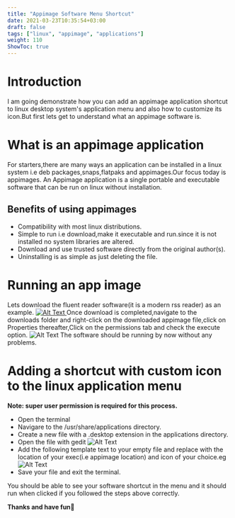 ```yaml
---
title: "Appimage Software Menu Shortcut"
date: 2021-03-23T10:35:54+03:00
draft: false
tags: ["linux", "appimage", "applications"]
weight: 110
ShowToc: true
---
```


# Introduction 

I am going demonstrate how you can add an appimage application shortcut to linux desktop system's application menu and also how to customize its icon.But first lets get to understand what an appimage software is.

# What is an appimage application

For starters,there are many ways an application can be installed in a linux system i.e deb packages,snaps,flatpaks and appimages.Our focus today is appimages.
An Appimage application is a single portable and executable software that can be run on linux without installation.

## Benefits of using appimages

* Compatibility with most linux distributions.
* Simple to run i.e download,make it executable and run.since it is not installed no system libraries are altered.
* Download and use trusted software directly from the original author(s).
* Uninstalling is as simple as just deleting the file. 

# Running an app image

Lets download the fluent reader software(it is a modern rss reader) as an example.
<a href='https://github.com/yang991178/fluent-reader/releases/'>![Alt Text](https://dev-to-uploads.s3.amazonaws.com/uploads/articles/vx6ky9gx0k4m67pxzrl7.png) </a>
Once download is completed,navigate to the downloads folder and right-click on the downloaded appimage file,click on Properties thereafter,Click on the permissions tab and check the execute option.
![Alt Text](https://dev-to-uploads.s3.amazonaws.com/uploads/articles/e1zzsddos3f1ybcf8epw.png)
The software should be running by now without any problems.

# Adding a shortcut with custom icon to the linux application menu

**Note: super user permission is required for this process.**
* Open the terminal
* Navigare to the /usr/share/applications directory.
* Create a new file with a .desktop extension in the applications directory.
* Open the file with gedit
![Alt Text](https://dev-to-uploads.s3.amazonaws.com/uploads/articles/iycr868yzpkluvmx2jmh.png)
* Add the following template text to your empty file and replace with the location of your exec(i.e appimage location) and icon of your choice.eg
![Alt Text](https://dev-to-uploads.s3.amazonaws.com/uploads/articles/6rnf41qi9v2gewl2xvwu.png)
* Save your file and exit the terminal.

You should be able to see your software shortcut in the menu and it should run when clicked if you followed the steps above correctly.

**Thanks and have fun🙂**


